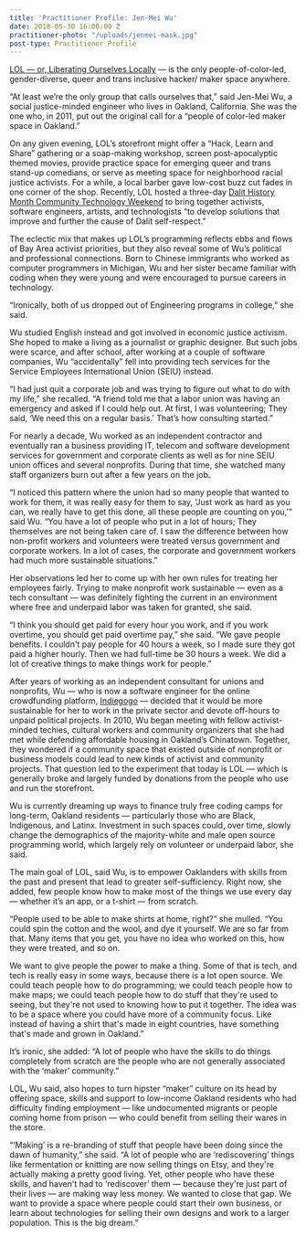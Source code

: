 ```yaml
---
title: 'Practitioner Profile: Jen-Mei Wu'
date: 2018-05-30 16:00:00 Z
practitioner-photo: "/uploads/jenmei-mask.jpg"
post-type: Practitioner Profile
---
```


[LOL — or, Liberating Ourselves Locally](https://oaklandmakerspace.wordpress.com/) — is the only people-of-color-led, gender-diverse, queer and trans inclusive hacker/ maker space anywhere.

“At least we’re the only group that calls ourselves that,” said Jen-Mei Wu, a social justice-minded engineer who lives in Oakland, California. She was the one who, in 2011, put out the original call for a “people of color-led maker space in Oakland.”
 
On any given evening, LOL’s storefront might offer a “Hack, Learn and Share” gathering or a soap-making workshop, screen post-apocalyptic themed movies, provide practice space for emerging queer and trans stand-up comedians, or serve as meeting space for neighborhood racial justice activists. For a while, a local barber gave low-cost buzz cut fades in one corner of the shop. Recently, LOL hosted a three-day [Dalit History Month Community Technology Weekend](https://www.facebook.com/events/1686897114931093/) to bring together activists, software engineers, artists, and technologists “to develop solutions that improve and further the cause of Dalit self-respect.” 

The eclectic mix that makes up LOL’s programming reflects ebbs and flows of Bay Area activist priorities, but they also reveal some of Wu’s political and professional connections. Born to Chinese immigrants who worked as computer programmers in Michigan, Wu and her sister became familiar with coding when they were young and were encouraged to pursue careers in technology. 

“Ironically, both of us dropped out of Engineering programs in college,” she said. 

Wu studied English instead and got involved in economic justice activism. She hoped to make a living as a journalist or graphic designer. But such jobs were scarce, and after school, after working at a couple of software companies, Wu “accidentally” fell into providing tech services for the Service Employees International Union (SEIU) instead.

“I had just quit a corporate job and was trying to figure out what to do with my life,” she recalled. “A friend told me that a labor union was having an emergency and asked if I could help out. At first, I was volunteering; They said, ‘We need this on a regular basis.’ That’s how consulting started.”

For nearly a decade, Wu worked as an independent contractor and eventually ran a business providing IT, telecom and software development services for government and corporate clients as well as for nine SEIU union offices and several nonprofits. During that time, she watched many staff organizers burn out after a few years on the job. 

“I noticed this pattern where the union had so many people that wanted to work for them, it was really easy for them to say, ‘Just work as hard as you can, we really have to get this done, all these people are counting on you,’” said Wu. “You have a lot of people who put in a lot of hours; They themselves are not being taken care of. I saw the difference between how non-profit workers and volunteers were treated versus government and corporate workers. In a lot of cases, the corporate and government workers had much more sustainable situations.” 

Her observations led her to come up with her own rules for treating her employees fairly. Trying to make nonprofit work sustainable — even as a tech consultant — was definitely fighting the current in an environment where free and underpaid labor was taken for granted, she said.

“I think you should get paid for every hour you work, and if you work overtime, you should get paid overtime pay,” she said. “We gave people benefits. I couldn't pay people for 40 hours a week, so I made sure they got paid a higher hourly. Then we had full-time be 30 hours a week. We did a lot of creative things to make things work for people.”

After years of working as an independent consultant for unions and nonprofits, Wu — who is now a software engineer for the online crowdfunding platform, [Indiegogo](https://www.indiegogo.com/) — decided that it would be more sustainable for her to work in the private sector and devote off-hours to unpaid political projects. In 2010, Wu began meeting with fellow activist-minded techies, cultural workers and community organizers that she had met while defending affordable housing in Oakland’s Chinatown. Together, they wondered if a community space that existed outside of nonprofit or business models could lead to new kinds of activist and community projects. That question led to the experiment that today is LOL — which is generally broke and largely funded by donations from the people who use and run the storefront. 

Wu is currently dreaming up ways to finance truly free coding camps for long-term, Oakland residents — particularly those who are Black, Indigenous, and Latinx. Investment in such spaces could, over time, slowly change the demographics of the majority-white and male open source programming world, which largely rely on volunteer or underpaid labor, she said.

The main goal of LOL, said Wu, is to empower Oaklanders with skills from the past and present that lead to greater self-sufficiency. Right now, she added, few people know how to make most of the things we use every day — whether it’s an app, or a t-shirt — from scratch. 

“People used to be able to make shirts at home, right?” she mulled. “You could spin the cotton and the wool, and dye it yourself. We are so far from that. Many items that you get, you have no idea who worked on this, how they were treated, and so on.

We want to give people the power to make a thing. Some of that is tech, and tech is really easy in some ways, because there is a lot open source. We could teach people how to do programming; we could teach people how to make maps; we could teach people how to do stuff that they're used to seeing, but they're not used to knowing how to put it together. The idea was to be a space where you could have more of a community focus. Like instead of having a shirt that's made in eight countries, have something that's made and grown in Oakland.”

It’s ironic, she added: “A lot of people who have the skills to do things completely from scratch are the people who are not generally associated with the ‘maker’ community.”

LOL, Wu said, also hopes to turn hipster “maker” culture on its head by offering space, skills and support to low-income Oakland residents who had difficulty finding employment — like undocumented migrants or people coming home from prison — who could benefit from selling their wares in the store. 

“‘Making’ is a re-branding of stuff that people have been doing since the dawn of humanity,” she said. “A lot of people who are ‘rediscovering’ things like fermentation or knitting are now selling things on Etsy, and they're actually making a pretty good living. Yet, other people who have these skills, and haven't had to ‘rediscover’ them — because they're just part of their lives — are making way less money. We wanted to close that gap. We want to provide a space where people could start their own business, or learn about technologies for selling their own designs and work to a larger population. This is the big dream.” 
